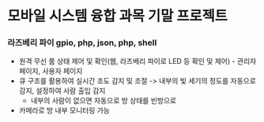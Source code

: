 # 모바일 시스템 융합 과목 기말 프로젝트
### 라즈베리 파이 gpio, php, json, php, shell
- 원격 무선 룸 상태 제어 및 확인(웹, 라즈베리 파이로 LED 등 확인 및 제어) - 관리자 페이지, 사용자 페이지
- 큐 구조를 활용하여 실시간 조도 감지 및 조절 -> 내부의 빛 세기의 정도를 자동으로 감지, 설정하여 사람 출입 감지
    - 내부의 사람이 없으면 자동으로 방 상태를 빈방으로 
- 카메라로 방 내부 모니터링 가능 

